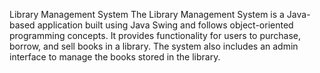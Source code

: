 Library Management System
The Library Management System is a Java-based application built using Java Swing and follows object-oriented programming concepts. It provides functionality for users to purchase, borrow, and sell books in a library. The system also includes an admin interface to manage the books stored in the library.


